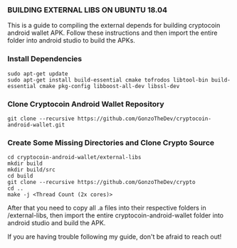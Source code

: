### BUILDING EXTERNAL LIBS ON UBUNTU 18.04 ###
This is a guide to compiling the external depends for building cryptocoin android wallet APK. Follow these instructions and then import the entire folder into android studio to build the APKs.

### Install Dependencies ###
`sudo apt-get update` <br>
`sudo apt-get install build-essential cmake tofrodos libtool-bin build-essential cmake pkg-config libboost-all-dev libssl-dev`

### Clone Cryptocoin Android Wallet Repository ###
`git clone --recursive https://github.com/GonzoTheDev/cryptocoin-android-wallet.git`

### Create Some Missing Directories and Clone Crypto Source ###
`cd cryptocoin-android-wallet/external-libs` <br>
`mkdir build` <br>
`mkdir build/src` <br>
`cd build` <br>
`git clone --recursive https://github.com/GonzoTheDev/crypto` <br>
`cd ..` <br>
`make -j <Thread Count (2x cores)>` 
<br>

After that you need to copy all .a files into their respective folders in /external-libs, then import the entire cryptocoin-android-wallet folder into android studio and build the APK.

If you are having trouble following my guide, don't be afraid to reach out!


